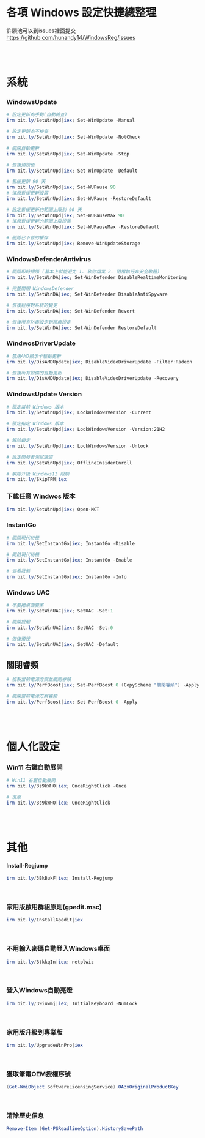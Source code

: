 各項 Windows 設定快捷總整理  
===

許願池可以到issues裡面提交  
https://github.com/hunandy14/WindowsReg/issues

<br><br>

# 系統
### WindowsUpdate

```ps1
# 設定更新為手動(自動檢查)
irm bit.ly/SetWinUpd|iex; Set-WinUpdate -Manual

# 設定更新為不檢查
irm bit.ly/SetWinUpd|iex; Set-WinUpdate -NotCheck

# 關閉自動更新
irm bit.ly/SetWinUpd|iex; Set-WinUpdate -Stop

# 恢復預設值
irm bit.ly/SetWinUpd|iex; Set-WinUpdate -Default
```

```ps1
# 暫緩更新 90 天
irm bit.ly/SetWinUpd|iex; Set-WUPause 90
# 復原暫緩更新設置
irm bit.ly/SetWinUpd|iex; Set-WUPause -RestoreDefault

# 設定暫緩更新的範圍上限到 90 天
irm bit.ly/SetWinUpd|iex; Set-WUPauseMax 90
# 復原暫緩更新的範圍上限設置
irm bit.ly/SetWinUpd|iex; Set-WUPauseMax -RestoreDefault
```

```ps1
# 刪除已下載的緩存
irm bit.ly/SetWinUpd|iex; Remove-WinUpdateStorage
```


### WindowsDefenderAntivirus

```ps1
# 關閉即時掃描 (基本上就能避免 1. 砍你檔案 2. 阻擋執行非安全軟體)
irm bit.ly/SetWinDA|iex; Set-WinDefender DisableRealtimeMonitoring

# 完整關閉 WindowsDefender
irm bit.ly/SetWinDA|iex; Set-WinDefender DisableAntiSpyware

# 恢復程序對系統的變更
irm bit.ly/SetWinDA|iex; Set-WinDefender Revert

# 恢復所有防毒設定到原廠設定
irm bit.ly/SetWinDA|iex; Set-WinDefender RestoreDefault
```

### WindwosDriverUpdate
```ps1
# 禁用AMD顯示卡驅動更新
irm bit.ly/DisAMDUpdate|iex; DisableVideoDriverUpdate -Filter:Radeon

# 恢復所有設備的自動更新
irm bit.ly/DisAMDUpdate|iex; DisableVideoDriverUpdate -Recovery
```

### WindowsUpdate Version

```ps1
# 鎖定當前 Windows 版本
irm bit.ly/SetWinUpd|iex; LockWindowsVersion -Current

# 鎖定指定 Windows 版本
irm bit.ly/SetWinUpd|iex; LockWindowsVersion -Version:21H2

# 解除鎖定
irm bit.ly/SetWinUpd|iex; LockWindowsVersion -Unlock
```

```ps1
# 設定開發者測試通道
irm bit.ly/SetWinUpd|iex; OfflineInsiderEnroll
```

```ps1
# 解除升級 Windows11 限制
irm bit.ly/SkipTPM|iex
```

### 下載任意 Windwos 版本
```ps1
irm bit.ly/SetWinUpd|iex; Open-MCT
```

### InstantGo
```ps1
# 關閉現代待機
irm bit.ly/SetInstantGo|iex; InstantGo -Disable

# 開啟現代待機
irm bit.ly/SetInstantGo|iex; InstantGo -Enable

# 查看狀態
irm bit.ly/SetInstantGo|iex; InstantGo -Info
```

### Windows UAC
```ps1
# 不要把桌面變黑
irm bit.ly/SetWinUAC|iex; SetUAC -Set:1

# 關閉提醒
irm bit.ly/SetWinUAC|iex; SetUAC -Set:0

# 恢復預設
irm bit.ly/SetWinUAC|iex; SetUAC -Default

```

## 關閉睿頻
```ps1
# 複製當前電源方案並關閉睿頻
irm bit.ly/PerfBoost|iex; Set-PerfBoost 0 (CopyScheme "關閉睿頻") -Apply

# 關閉當前電源方案睿頻
irm bit.ly/PerfBoost|iex; Set-PerfBoost 0 -Apply
```



<br><br>

# 個人化設定
### Win11 右鍵自動展開
```ps1
# Win11 右鍵自動展開
irm bit.ly/3s9kWHO|iex; OnceRightClick -Once

# 復原
irm bit.ly/3s9kWHO|iex; OnceRightClick
```

<br><br>

# 其他
#### Install-Regjump
```ps1
irm bit.ly/3BkBukF|iex; Install-Regjump
```

<br>

### 家用版啟用群組原則(gpedit.msc)
```ps1
irm bit.ly/InstallGpedit|iex
```

<br>

### 不用輸入密碼自動登入Windows桌面
```ps1
irm bit.ly/3tkkqIn|iex; netplwiz
```

<br>

### 登入Windows自動亮燈
```ps1
irm bit.ly/39iuwmj|iex; InitialKeyboard -NumLock
```

<br>

### 家用版升級到專業版
```ps1
irm bit.ly/UpgradeWinPro|iex
```

<br>

### 獲取筆電OEM授權序號
```ps1
(Get-WmiObject SoftwareLicensingService).OA3xOriginalProductKey
```

<br>

### 清除歷史信息
```ps1
Remove-Item (Get-PSReadlineOption).HistorySavePath
```
